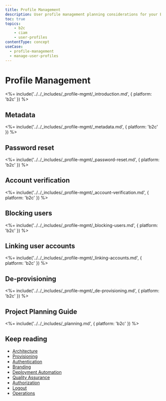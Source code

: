 ```yaml
---
title: Profile Management
description: User profile management planning considerations for your B2C IAM implementation. 
toc: true
topics:
    - b2c
    - ciam
    - user-profiles
contentType: concept
useCase:
  - profile-management
  - manage-user-profiles
---
```

# Profile Management

<%= include('../../_includes/_profile-mgmt/_introduction.md', { platform: 'b2c' }) %>

## Metadata

<%= include('../../_includes/_profile-mgmt/_metadata.md', { platform: 'b2c' }) %>

## Password reset

<%= include('../../_includes/_profile-mgmt/_password-reset.md', { platform: 'b2c' }) %>

## Account verification

<%= include('../../_includes/_profile-mgmt/_account-verification.md', { platform: 'b2c' }) %>

## Blocking users 

<%= include('../../_includes/_profile-mgmt/_blocking-users.md', { platform: 'b2c' }) %>

## Linking user accounts 

<%= include('../../_includes/_profile-mgmt/_linking-accounts.md', { platform: 'b2c' }) %>

## De-provisioning

<%= include('../../_includes/_profile-mgmt/_de-provisioning.md', { platform: 'b2c' }) %>

## Project Planning Guide

<%= include('../../_includes/_planning.md', { platform: 'b2c' }) %>

## Keep reading

* [Architecture](/architecture-scenarios/implementation/b2c/b2c-architecture)
* [Provisioning](/architecture-scenarios/implementation/b2c/b2c-provisioning)
* [Authentication](/architecture-scenarios/implementation/b2c/b2c-authentication)
* [Branding](/architecture-scenarios/implementation/b2c/b2c-branding)
* [Deployment Automation](/architecture-scenarios/implementation/b2c/b2c-deployment)
* [Quality Assurance](/architecture-scenarios/implementation/b2c/b2c-qa)
* [Authorization](/architecture-scenarios/implementation/b2c/b2c-authorization)
* [Logout](/architecture-scenarios/implementation/b2c/b2c-logout)
* [Operations](/architecture-scenarios/implementation/b2c/b2c-operations)
